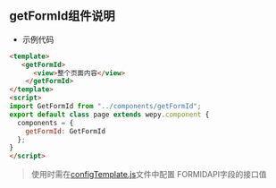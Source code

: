 ## getFormId组件说明
* 示例代码
```html
<template>
   <getFormId>
      <view>整个页面内容</view>
    </getFormId>
</template>
<script>
import GetFormId from "../components/getFormId";
export default class page extends wepy.component {
  components = {
    getFormId: GetFormId
  };
}
</script>
```
> 使用时需在[configTemplate.js](..\src\constant\configTemplate.js)文件中配置 FORMIDAPI字段的接口值
